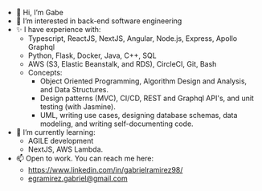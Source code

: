 - 👋 Hi, I’m Gabe
- 👀 I’m interested in back-end software engineering
- ✨ I have experience with:
  - Typescript, ReactJS, NextJS, Angular, Node.js, Express, Apollo Graphql 
  - Python, Flask, Docker, Java, C++, SQL
  - AWS (S3, Elastic Beanstalk, and RDS), CircleCI, Git, Bash
  - Concepts:
    - Object Oriented Programming, Algorithm Design and Analysis, and Data Structures.
    - Design patterns (MVC), CI/CD, REST and Graphql API's, and unit testing (with Jasmine).
    - UML, writing use cases, designing database schemas, data modeling, and writing self-documenting code.
- 🌱 I’m currently learning:
  - AGILE development
  - NextJS, AWS Lambda.
- 📫 Open to work. You can reach me here:
  - https://www.linkedin.com/in/gabrielramirez98/
  - egramirez.gabriel@gmail.com

<!---
genrique98/genrique98 is a ✨ special ✨ repository because its `README.md` (this file) appears on your GitHub profile.
You can click the Preview link to take a look at your changes.
--->
